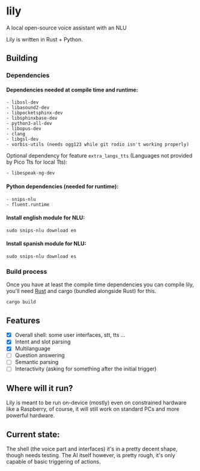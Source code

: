 # lily

A local open-source voice assistant with an NLU

Lily is written in Rust + Python.

## Building

### Dependencies

#### Dependencies needed at compile time and runtime:

```
- libssl-dev
- libasound2-dev
- libpocketsphinx-dev
- libsphinxbase-dev
- python3-all-dev
- libopus-dev
- clang
- libgsl-dev
- vorbis-utils (needs ogg123 while git rodio isn't working properly)
```

Optional dependency for feature `extra_langs_tts` (Languages not provided by Pico Tts for local Tts):
```
- libespeak-ng-dev
```

#### Python dependencies (needed for runtime):

```
- snips-nlu
- fluent.runtime
```

#### Install english module for NLU:

`sudo snips-nlu download en`

#### Install spanish module for NLU:

`sudo snips-nlu download es`

### Build process
Once you have at least the compile time dependencies you can compile lily, you'll
need [Rust](https://www.rust-lang.org/) and cargo (bundled alongside Rust) for this.

`cargo build`


## Features

- [x] Overall shell: some user interfaces, stt, tts ...
- [x] Intent and slot parsing
- [x] Multilanguage
- [ ] Question answering
- [ ] Semantic parsing
- [ ] Interactivity (asking for something after the initial trigger)

## Where will it run?
Lily is meant to be run on-device (mostly) even on constrained hardware like a Raspberry, of course, it will still work on standard PCs and more powerful hardware.

## Current state:

The shell (the voice part and interfaces) it's in a pretty decent shape, though needs testing.
The AI itself however, is pretty rough, it's only capable of basic triggering of actions.